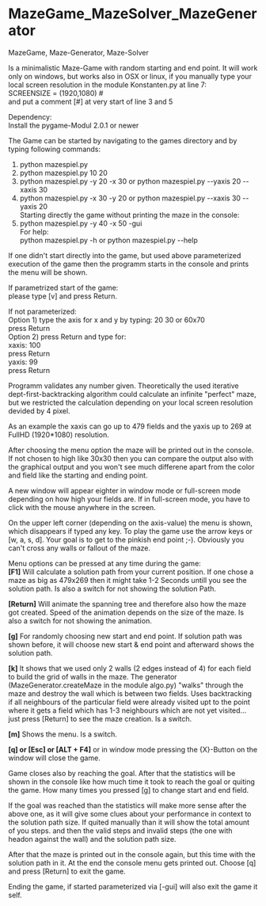 # MazeGame_MazeSolver_MazeGenerator
MazeGame, Maze-Generator, Maze-Solver  

Is a minimalistic Maze-Game with random starting and end point.  It will work only on windows, 
but works also in OSX or linux, if you manually type your local screen resolution in the module 
Konstanten.py at line 7:    
SCREENSIZE = (1920,1080) #    
and put a comment [#] at very start of line 3 and 5   

Dependency:  
Install the pygame-Modul 2.0.1 or newer 

The Game can be started by navigating to the games directory and by typing following commands: 

1) python mazespiel.py   
2) python mazespiel.py 10 20   
3) python mazespiel.py -y 20 -x 30  or python mazespiel.py --yaxis 20 --xaxis 30   
4) python mazespiel.py -x 30 -y 20  or python mazespiel.py --xaxis 30 --yaxis 20   
Starting directly the game without printing the maze in the console:     
5) python mazespiel.py -y 40 -x 50 -gui    
For help:    
python mazespiel.py -h              or python mazespiel.py --help   

If one didn't start directly into the game, but used above parameterized execution of the game
then the programm starts in the console and prints the menu will be shown.   

If parametrized start of the game:    
please type [v] and press Return.  

If not parameterized:  
  Option 1) type the axis for x and y by typing:  20 30  or  60x70  
            press Return      
  Option 2) press Return and type for:       
      xaxis: 100   
      press Return   
      yaxis: 99    
      press Return     
      
Programm validates any number given. Theoretically the used iterative dept-first-backtracking algorithm 
could calculate an infinite "perfect" maze, but we restricted the calculation depending on your local screen
resolution devided by 4 pixel.    

As an example the xaxis can go up to 479 fields and the yaxis up to 269 at FullHD (1920*1080) resolution.     

After choosing the menu option the maze will be printed out in the console. If not chosen to high like 30x30
then you can compare the output also with the graphical output and you won't see much differene apart from 
the color and field like the starting and ending point.    

A new window will appear eighter in window mode or full-screen mode depending on how high your fields are. 
If in full-screen mode, you have to click with the mouse anywhere in the screen.   

On the upper left corner (depending on the axis-value) the menu is shown, which disappears if typed any key. 
To play the game use the arrow keys or [w, a, s, d]. Your goal is to get to the pinkish end point ;-). 
Obviously you can't cross any walls or fallout of the maze.   

Menu options can be pressed at any time during the game:      
**[F1]** Will calculate a solution path from your current position. If one chose a maze as big as 479x269 then it might 
     take 1-2 Seconds untill you see the solution path. Is also a switch for not showing the solution Path.  
     
**[Return]** Will animate the spanning tree and therefore also how the maze got created. Speed of the animation depends on the 
         size of the maze. Is also a switch for not showing the animation.  

**[g]** For randomly choosing new start and end point. If solution path was shown before, it will choose new start & end point
    and afterward shows the solution path.  
    
**[k]** It shows that we used only 2 walls (2 edges instead of 4) for each field to build the grid of walls in the maze. The 
    generator (MazeGenerator.createMaze in the module algo.py) "walks" through the maze and destroy the wall which is between
    two fields. Uses backtracking if all neighbours of the particular field were already visited upt to the point where it 
    gets a field which has 1-3 neighbours which are not yet visited... just press [Return] to see the maze creation. 
    Is a switch.  

**[m]** Shows the menu. Is a switch. 

**[q] or [Esc] or [ALT + F4]** or in window mode pressing the {X}-Button on the window will close the game. 

Game closes also by reaching the goal. After that the statistics will be shown in the console like how much time it took 
to reach the goal or quiting the game. How many times you pressed [g] to change start and end field. 

If the goal was reached than the statistics will make more sense after the above one, as it will give some clues about 
your performance in context to the solution path size. If quited manually than it will show the total amount of you steps. 
and then the valid steps and invalid steps (the one with headon against the wall) and the solution path size. 

After that the maze is printed out in the console again, but this time with the solution path in it. 
At the end the console menu gets printed out. Choose [q] and press [Return] to exit the game. 

Ending the game, if started parameterized via [-gui] will also exit the game it self. 

